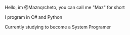 Hello, im @Maznqrcheto, you can call me "Maz" for short

I program in C# and Python

Currently studying to become a System Programer
